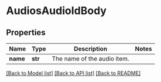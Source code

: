 # AudiosAudioIdBody

## Properties
Name | Type | Description | Notes
------------ | ------------- | ------------- | -------------
**name** | **str** | The name of the audio item. | 

[[Back to Model list]](../README.md#documentation-for-models) [[Back to API list]](../README.md#documentation-for-api-endpoints) [[Back to README]](../README.md)

